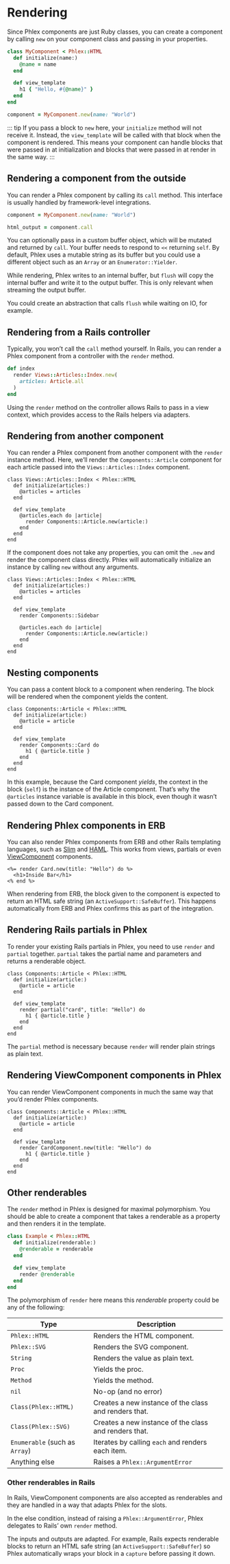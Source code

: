 # Rendering

Since Phlex components are just Ruby classes, you can create a component by calling `new` on your component class and passing in your properties.

```ruby
class MyComponent < Phlex::HTML
  def initialize(name:)
    @name = name
  end

  def view_template
    h1 { "Hello, #{@name}" }
  end
end
```

```ruby
component = MyComponent.new(name: "World")
```

::: tip
If you pass a block to `new` here, your `initialize` method will not receive it. Instead, the `view_template` will be called with that block when the component is rendered. This means your component can handle blocks that were passed in at initialization and blocks that were passed in at render in the same way.
:::

## Rendering a component from the outside

You can render a Phlex component by calling its `call` method. This interface is usually handled by framework-level integrations.

```ruby
component = MyComponent.new(name: "World")

html_output = component.call
```

You can optionally pass in a custom buffer object, which will be mutated and returned by `call`. Your buffer needs to respond to `<<` returning `self`. By default, Phlex uses a mutable string as its buffer but you could use a different object such as an `Array` or an `Enumerator::Yielder`.

While rendering, Phlex writes to an internal buffer, but `flush` will copy the internal buffer and write it to the output buffer. This is only relevant when streaming the output buffer.

You could create an abstraction that calls `flush` while waiting on IO, for example.

## Rendering from a Rails controller <Badge type="danger" text="Rails" />

Typically, you won’t call the `call` method yourself. In Rails, you can render a Phlex component from a controller with the `render` method.

```ruby
def index
  render Views::Articles::Index.new(
    articles: Article.all
  )
end
```

Using the `render` method on the controller allows Rails to pass in a view context, which provides access to the Rails helpers via adapters.

## Rendering from another component

You can render a Phlex component from another component with the `render` instance method. Here, we’ll render the `Components::Article` component for each article passed into the `Views::Articles::Index` component.

```ruby{8}
class Views::Articles::Index < Phlex::HTML
  def initialize(articles:)
    @articles = articles
  end

  def view_template
    @articles.each do |article|
      render Components::Article.new(article:)
    end
  end
end
```

If the component does not take any properties, you can omit the `.new` and render the component class directly. Phlex will automatically initialize an instance by calling `new` without any arguments.

```ruby{7}
class Views::Articles::Index < Phlex::HTML
  def initialize(articles:)
    @articles = articles
  end

  def view_template
    render Components::Sidebar

    @articles.each do |article|
      render Components::Article.new(article:)
    end
  end
end
```

## Nesting components

You can pass a content block to a component when rendering. The block will be rendered when the component yields the content.

```ruby{7-9}
class Components::Article < Phlex::HTML
  def initialize(article:)
    @article = article
  end

  def view_template
    render Components::Card do
      h1 { @article.title }
    end
  end
end
```

In this example, because the Card component _yields_, the context in the block (`self`) is the instance of the Article component. That’s why the `@articles` instance variable is available in this block, even though it wasn’t passed down to the Card component.

## Rendering Phlex components in ERB <Badge type="danger" text="Rails" />

You can also render Phlex components from ERB and other Rails templating languages, such as [Slim](https://slim-template.github.io) and [HAML](https://haml.info). This works from views, partials or even [ViewComponent](https://viewcomponent.org) components.

```erb
<%= render Card.new(title: "Hello") do %>
  <h1>Inside Bar</h1>
<% end %>
```

When rendering from ERB, the block given to the component is expected to return an HTML safe string (an `ActiveSupport::SafeBuffer`). This happens automatically from ERB and Phlex confirms this as part of the integration.

## Rendering Rails partials in Phlex <Badge type="danger" text="Rails" />

To render your existing Rails partials in Phlex, you need to use `render` and `partial` together. `partial` takes the partial name and parameters and returns a renderable object.

```ruby{7-9}
class Components::Article < Phlex::HTML
  def initialize(article:)
    @article = article
  end

  def view_template
    render partial("card", title: "Hello") do
      h1 { @article.title }
    end
  end
end
```

The `partial` method is necessary because `render` will render plain strings as plain text.

## Rendering ViewComponent components in Phlex <Badge type="danger" text="Rails" />

You can render ViewComponent components in much the same way that you’d render Phlex components.

```ruby{7-9}
class Components::Article < Phlex::HTML
  def initialize(article:)
    @article = article
  end

  def view_template
    render CardComponent.new(title: "Hello") do
      h1 { @article.title }
    end
  end
end
```

## Other renderables

The `render` method in Phlex is designed for maximal polymorphism. You should be able to create a component that takes a renderable as a property and then renders it in the template.

```ruby
class Example < Phlex::HTML
  def initialize(renderable:)
    @renderable = renderable
  end

  def view_template
    render @renderable
  end
end
```

The polymorphism of `render` here means this _renderable_ property could be any of the following:

| Type                           | Description                                           |
| ------------------------------ | ----------------------------------------------------- |
| `Phlex::HTML`                  | Renders the HTML component.                           |
| `Phlex::SVG`                   | Renders the SVG component.                            |
| `String`                       | Renders the value as plain text.                      |
| `Proc`                         | Yields the proc.                                      |
| `Method`                       | Yields the method.                                    |
| `nil`                          | No-op (and no error)                                  |
| `Class(Phlex::HTML)`           | Creates a new instance of the class and renders that. |
| `Class(Phlex::SVG)`            | Creates a new instance of the class and renders that. |
| `Enumerable` (such as `Array`) | Iterates by calling `each` and renders each item.     |
| Anything else                  | Raises a `Phlex::ArgumentError`                       |

### Other renderables in Rails <Badge type="danger" text="Rails" />

In Rails, ViewComponent components are also accepted as renderables and they are handled in a way that adapts Phlex for the slots.

In the else condition, instead of raising a `Phlex::ArgumentError`, Phlex delegates to Rails’ own `render` method.

The inputs and outputs are adapted. For example, Rails expects renderable blocks to return an HTML safe string (an `ActiveSupport::SafeBuffer`) so Phlex automatically wraps your block in a `capture` before passing it down.
